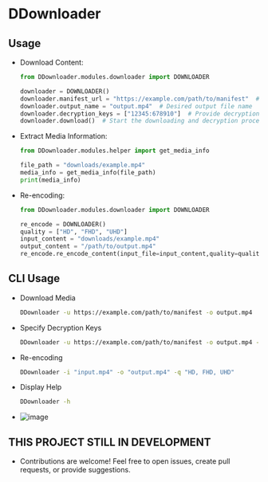 # DDownloader
##  Usage
- Download Content:
  
	```python
	from DDownloader.modules.downloader import DOWNLOADER

	downloader = DOWNLOADER()
	downloader.manifest_url = "https://example.com/path/to/manifest"  # DASH, HLS, or ISM manifest URL
	downloader.output_name = "output.mp4"  # Desired output file name
	downloader.decryption_keys = ["12345:678910"]  # Provide decryption keys if needed
	downloader.download()  # Start the downloading and decryption process
	```
 
- Extract Media Information:
  
	```python
	from DDownloader.modules.helper import get_media_info

	file_path = "downloads/example.mp4"
	media_info = get_media_info(file_path)
	print(media_info)
	```

- Re-encoding:

	```python
	from DDownloader.modules.downloader import DOWNLOADER

 	re_encode = DOWNLOADER()
	quality = ["HD", "FHD", "UHD"]
	input_content = "downloads/example.mp4"
	output_content = "/path/to/output.mp4"
 	re_encode.re_encode_content(input_file=input_content,quality=quality,codec="libx265",crf=20,preset="medium")
	```
  
## CLI Usage
- Download Media
  
	```bash
	DDownloader -u https://example.com/path/to/manifest -o output.mp4
	```
 
- Specify Decryption Keys
  
	```bash
	DDownloader -u https://example.com/path/to/manifest -o output.mp4 -k 12345:678910
	```

- Re-encoding

	```bash
 	DDownloader -i "input.mp4" -o "output.mp4" -q "HD, FHD, UHD"
 	```


- Display Help
  
	```bash
	DDownloader -h
	```

- ![image](https://github.com/user-attachments/assets/8c73a79e-fcac-4bde-a07c-5628db0d19df)


## THIS PROJECT STILL IN DEVELOPMENT
- Contributions are welcome! Feel free to open issues, create pull requests, or provide suggestions.
